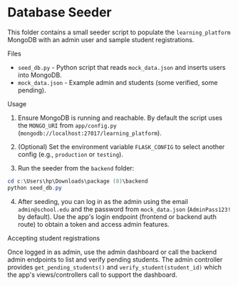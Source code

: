 # Database Seeder

This folder contains a small seeder script to populate the `learning_platform` MongoDB with an admin user and sample student registrations.

Files
- `seed_db.py` - Python script that reads `mock_data.json` and inserts users into MongoDB.
- `mock_data.json` - Example admin and students (some verified, some pending).

Usage
1. Ensure MongoDB is running and reachable. By default the script uses the `MONGO_URI` from `app/config.py` (`mongodb://localhost:27017/learning_platform`).

2. (Optional) Set the environment variable `FLASK_CONFIG` to select another config (e.g., `production` or `testing`).

3. Run the seeder from the `backend` folder:

```powershell
cd c:\Users\hp\Downloads\package (8)\backend
python seed_db.py
```

4. After seeding, you can log in as the admin using the email `admin@school.edu` and the password from `mock_data.json` (`AdminPass123!` by default). Use the app's login endpoint (frontend or backend auth route) to obtain a token and access admin features.

Accepting student registrations

Once logged in as admin, use the admin dashboard or call the backend admin endpoints to list and verify pending students. The admin controller provides `get_pending_students()` and `verify_student(student_id)` which the app's views/controllers call to support the dashboard.
